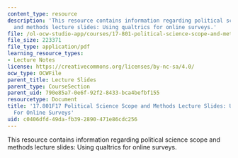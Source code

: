 ```yaml
---
content_type: resource
description: 'This resource contains information regarding political science scope
  and methods lecture slides: Using qualtrics for online surveys.'
file: /ol-ocw-studio-app/courses/17-801-political-science-scope-and-methods-fall-2017/c0406dfd49dafb392890471e86cdc256_MIT17_801F17_Week7.pdf
file_size: 223371
file_type: application/pdf
learning_resource_types:
- Lecture Notes
license: https://creativecommons.org/licenses/by-nc-sa/4.0/
ocw_type: OCWFile
parent_title: Lecture Slides
parent_type: CourseSection
parent_uid: 790e85a7-0e6f-92f2-8433-bca4befbf155
resourcetype: Document
title: '17.801F17 Political Science Scope and Methods Lecture Slides: Using Qualtrics
  For Online Surveys'
uid: c0406dfd-49da-fb39-2890-471e86cdc256
---
```

This resource contains information regarding political science scope and methods lecture slides: Using qualtrics for online surveys.